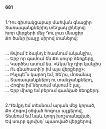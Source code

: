 **681**

\
1.Դու գիտակցաբար մահվան գնացիր\
Տառապանքներիդ տեղյակ լինելով:\
Խոր վերքերի մեջ Դու լուռ մնացիր\
Քո ծանր խաչը սիրով տանելով:

\
 ... Թվում է ձայնդ է հասնում ականջիս,\
 ... Երբ որ գամում են Քո սուրբ ձեռքերը,\
 ... Կարծես ասում ես. «Ակա՛նջ դիր կանչիս\
 ... Ու գնահատի՛ր իմ այս վերքերը»:\
 ... Ինչպե՞ս կարող եմ, Տե՛րս, մոռանալ\
 ... Տառապանքներդ ու տանջանքներդ,\
 ... Հոգիս իմ ներսում սկսում է լալ,\
 ... Երբ միտք եմ բերում գամված ձեռքերդ:

\
2.Դեմքդ եմ տեսնում արյան մեջ կորած,\
Քո Հոգով օծված հոգուս աչքերով,\
Տեսնում եմ նաև կողդ խոշտանգված,\
Եվ սուրբ գլուխդ` պատված վերքերով:
